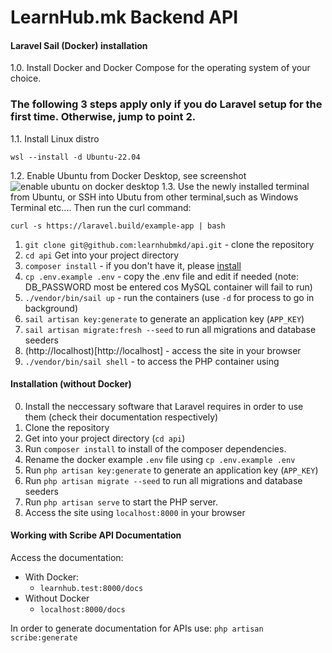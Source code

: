 # LearnHub.mk Backend API

#### Laravel Sail (Docker) installation
1.0. Install Docker and Docker Compose for the operating system of your choice.
### The following 3 steps apply only if you do Laravel setup for the first time. Otherwise, jump to point 2.
  1.1. Install Linux distro
    
    wsl --install -d Ubuntu-22.04
        
  1.2. Enable Ubuntu from Docker Desktop, see screenshot
  ![enable ubuntu on docker desktop](https://i.postimg.cc/vYZRKKfL/docker-desktop-ubuntu-enable.jpg)
  1.3. Use the newly installed terminal from Ubuntu, or SSH into Ubutu from other terminal,such as Windows Terminal etc....
   Then run the curl command:

    curl -s https://laravel.build/example-app | bash

1. `git clone git@github.com:learnhubmkd/api.git` - clone the repository
1. `cd api` Get into your project directory 
1. `composer install` - if you don't have it, please [install](https://getcomposer.org/)
1. `cp .env.example .env` - copy the .env file and edit if needed (note: DB_PASSWORD most be entered cos MySQL container will fail to run)
1. `./vendor/bin/sail up` - run the containers (use `-d` for process to go in background)
1. `sail artisan key:generate` to generate an application key (`APP_KEY`)
1. `sail artisan migrate:fresh --seed` to run all migrations and database seeders 
1. (http://localhost)[http://localhost] - access the site in your browser
1. `./vendor/bin/sail shell` - to access the PHP container using

#### Installation (without Docker)
0. Install the neccessary software that Laravel requires in order to use them (check their documentation respectively)
1. Clone the repository
2. Get into your project directory (`cd api`)
3. Run `composer install` to install of the composer dependencies.
4. Rename the docker example `.env` file using `cp .env.example .env`
5. Run `php artisan key:generate` to generate an application key (`APP_KEY`)
6. Run `php artisan migrate --seed` to run all migrations and database seeders
7. Run `php artisan serve` to start the PHP server.
8. Access the site using `localhost:8000` in your browser


#### Working with Scribe API Documentation

Access the documentation:

- With Docker:
  - `learnhub.test:8000/docs`
- Without Docker
  - `localhost:8000/docs`

In order to generate documentation for APIs use: `php artisan scribe:generate`

